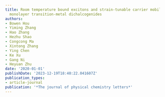 ```yaml
---
title: Room temperature bound excitons and strain-tunable carrier mobilities in Janus
  monolayer transition-metal dichalcogenides
authors:
- Bowen Hou
- Yiming Zhang
- Hao Zhang
- Hezhu Shao
- Congcong Ma
- Xintong Zhang
- Ying Chen
- Ke Xu
- Gang Ni
- Heyuan Zhu
date: '2020-01-01'
publishDate: '2023-12-19T18:40:22.041607Z'
publication_types:
- article-journal
publication: '*The journal of physical chemistry letters*'
---
```

